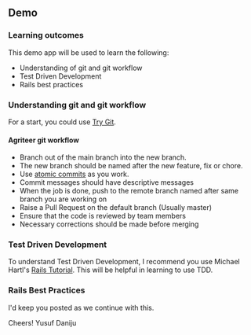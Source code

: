## Demo

### Learning outcomes

This demo app will be used to learn the following:

 - Understanding of git and git workflow
 - Test Driven Development
 - Rails best practices

### Understanding git and git workflow

For a start, you could use [Try Git](https://try.github.io/levels/1/challenges/1).

#### Agriteer git workflow

 - Branch out of the main branch into the new branch.
 - The new branch should be named after the new feature, fix or chore.
 - Use [atomic commits](https://www.freshconsulting.com/atomic-commits/) as you work.
 - Commit messages should have descriptive messages
 - When the job is done, push to the remote  branch named after same branch you are working on
 - Raise a Pull Request on the default branch (Usually master)
 - Ensure that the code is reviewed by team members
 - Necessary corrections should be made before merging

### Test Driven Development

To understand Test Driven Development, I recommend you use Michael Hartl's
[Rails Tutorial](https://www.railstutorial.org/). This will be helpful in learning to use TDD.

### Rails Best Practices

I'd keep you posted as we continue with this.

Cheers! 
Yusuf Daniju
